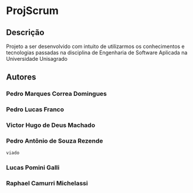 # ProjScrum

## Descrição

Projeto a ser desenvolvido com intuito de utilizarmos os conhecimentos e tecnologias passadas na disciplina de Engenharia de Software Aplicada na Universidade Unisagrado

## Autores

### Pedro Marques Correa Domingues

### Pedro Lucas Franco

### Victor Hugo de Deus Machado

### Pedro Antônio de Souza Rezende 
    viado
### Lucas Pomini Galli

### Raphael Camurri Michelassi 

